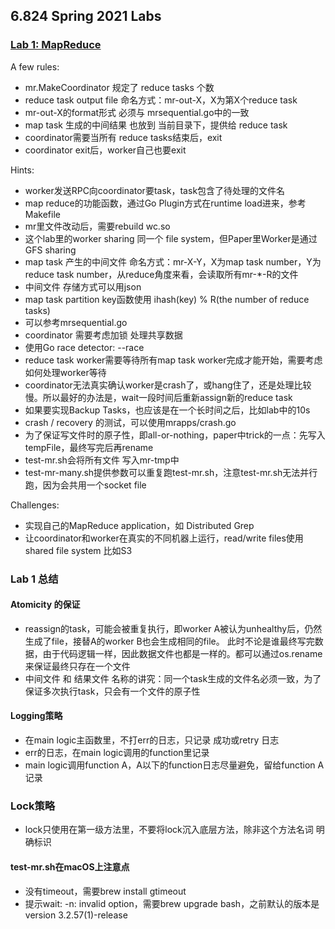 ## 6.824 Spring 2021 Labs

### [Lab 1: MapReduce](http://nil.csail.mit.edu/6.824/2021/labs/lab-mr.html)

A few rules:

- mr.MakeCoordinator 规定了 reduce tasks 个数
- reduce task output file 命名方式：mr-out-X，X为第X个reduce task
- mr-out-X的format形式 必须与 mrsequential.go中的一致
- map task 生成的中间结果 也放到 当前目录下，提供给 reduce task
- coordinator需要当所有 reduce tasks结束后，exit
- coordinator exit后，worker自己也要exit

Hints:

- worker发送RPC向coordinator要task，task包含了待处理的文件名
- map reduce的功能函数，通过Go Plugin方式在runtime load进来，参考Makefile
- mr里文件改动后，需要rebuild wc.so
- 这个lab里的worker sharing 同一个 file system，但Paper里Worker是通过GFS sharing
- map task 产生的中间文件 命名方式：mr-X-Y，X为map task number，Y为reduce task number，从reduce角度来看，会读取所有mr-*-R的文件
- 中间文件 存储方式可以用json
- map task partition key函数使用 ihash(key) % R(the number of reduce tasks)
- 可以参考mrsequential.go
- coordinator 需要考虑加锁 处理共享数据
- 使用Go race detector: --race
- reduce task worker需要等待所有map task worker完成才能开始，需要考虑如何处理worker等待
- coordinator无法真实确认worker是crash了，或hang住了，还是处理比较慢。所以最好的办法是，wait一段时间后重新assign新的reduce task
- 如果要实现Backup Tasks，也应该是在一个长时间之后，比如lab中的10s
- crash / recovery 的测试，可以使用mrapps/crash.go
- 为了保证写文件时的原子性，即all-or-nothing，paper中trick的一点：先写入tempFile，最终写完后再rename
- test-mr.sh会将所有文件 写入mr-tmp中
- test-mr-many.sh提供参数可以重复跑test-mr.sh，注意test-mr.sh无法并行跑，因为会共用一个socket file

Challenges:

- 实现自己的MapReduce application，如 Distributed Grep
- 让coordinator和worker在真实的不同机器上运行，read/write files使用shared file system 比如S3

### Lab 1 总结

#### Atomicity 的保证

- reassign的task，可能会被重复执行，即worker A被认为unhealthy后，仍然生成了file，接替A的worker B也会生成相同的file。
  此时不论是谁最终写完数据，由于代码逻辑一样，因此数据文件也都是一样的。都可以通过os.rename来保证最终只存在一个文件
- 中间文件 和 结果文件 名称的讲究：同一个task生成的文件名必须一致，为了保证多次执行task，只会有一个文件的原子性

#### Logging策略

- 在main logic主函数里，不打err的日志，只记录 成功或retry 日志
- err的日志，在main logic调用的function里记录
- main logic调用function A，A以下的function日志尽量避免，留给function A记录

### Lock策略

- lock只使用在第一级方法里，不要将lock沉入底层方法，除非这个方法名词 明确标识

#### test-mr.sh在macOS上注意点

- 没有timeout，需要brew install gtimeout
- 提示wait: -n: invalid option，需要brew upgrade bash，之前默认的版本是version 3.2.57(1)-release


